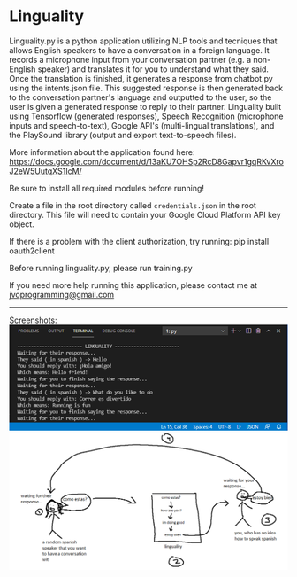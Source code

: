 # Linguality

Linguality.py is a python application utilizing NLP tools and tecniques that allows English speakers to have a conversation in a foreign language. It records a microphone input from your conversation partner (e.g. a non-English speaker) and translates it for you to understand what they said. Once the translation is finished, it generates a response from chatbot.py using the intents.json file. This suggested response is then generated back to the conversation partner's language and outputted to the user, so the user is given a generated response to reply to their partner. Linguality built using Tensorflow (generated responses), Speech Recognition (microphone inputs and speech-to-text), Google API's (multi-lingual translations), and the PlaySound library (output and export text-to-speech files).

More information about the application found here: https://docs.google.com/document/d/13aKU7OHSp2RcD8Gapvr1gqRKvXroJ2eW5UutqXS1IcM/

Be sure to install all required modules before running!

Create a file in the root directory called ```credentials.json``` in the root directory.
This file will need to contain your Google Cloud Platform API key object.

If there is a problem with the client authorization, try running:
pip install oauth2client

Before running linguality.py, please run training.py

If you need more help running this application, please contact me at jvoprogramming@gmail.com

_________________________________________________________________________________________________

Screenshots:
![](images/image1.png)
![](images/image2.png)
